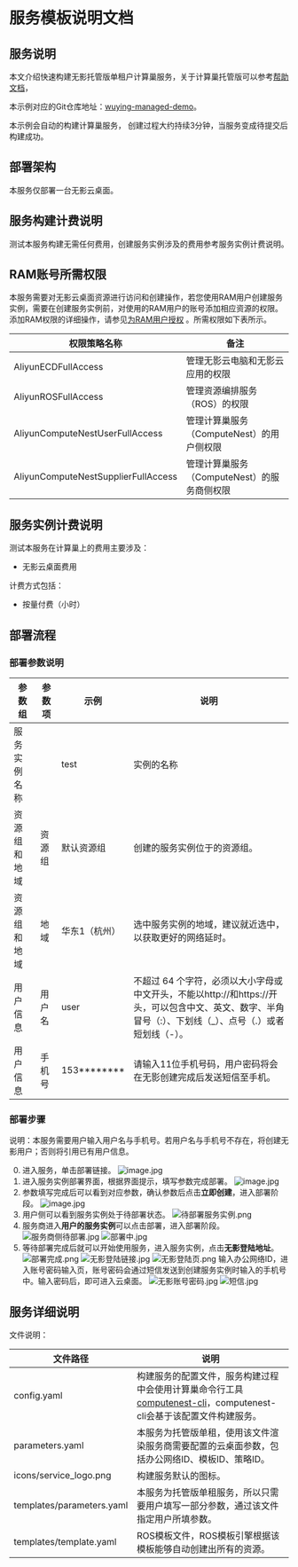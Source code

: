 # 服务模板说明文档

## 服务说明

本文介绍快速构建无影托管版单租户计算巢服务，关于计算巢托管版可以参考[帮助文档](https://help.aliyun.com/zh/compute-nest/create-a-fully-managed-service?spm=a2c4g.11174283.0.i5)，

本示例对应的Git仓库地址：[wuying-managed-demo](https://github.com/aliyun-computenest/wuying-managed-demo)。

本示例会自动的构建计算巢服务， 创建过程大约持续3分钟，当服务变成待提交后构建成功。

## 部署架构

本服务仅部署一台无影云桌面。

## 服务构建计费说明

测试本服务构建无需任何费用，创建服务实例涉及的费用参考服务实例计费说明。

## RAM账号所需权限

本服务需要对无影云桌面资源进行访问和创建操作，若您使用RAM用户创建服务实例，需要在创建服务实例前，对使用的RAM用户的账号添加相应资源的权限。添加RAM权限的详细操作，请参见[为RAM用户授权](https://help.aliyun.com/document_detail/121945.html)
。所需权限如下表所示。

| 权限策略名称                              | 备注                          |
|-------------------------------------|-----------------------------|
| AliyunECDFullAccess                | 管理无影云电脑和无影云应用的权限            |
| AliyunROSFullAccess                 | 管理资源编排服务（ROS）的权限            |
| AliyunComputeNestUserFullAccess     | 管理计算巢服务（ComputeNest）的用户侧权限  |
| AliyunComputeNestSupplierFullAccess | 管理计算巢服务（ComputeNest）的服务商侧权限 |

## 服务实例计费说明

测试本服务在计算巢上的费用主要涉及：

- 无影云桌面费用

计费方式包括：

- 按量付费（小时）

## 部署流程

### 部署参数说明

| 参数组    | 参数项            | 示例          | 说明                                                                 |
|--------|----------------|-------------|--------------------------------------------------------------------|
| 服务实例名称 |                | test        | 实例的名称                                                              |
| 资源组和地域 | 资源组            | 默认资源组       | 创建的服务实例位于的资源组。                                                     |
| 资源组和地域 | 地域             | 华东1（杭州）     | 选中服务实例的地域，建议就近选中，以获取更好的网络延时。                                       |
| 用户信息   | 用户名            | user        |  不超过 64 个字符，必须以大小字母或中文开头，不能以http://和https://开头，可以包含中文、英文、数字、半角冒号（:）、下划线（_）、点号（.）或者短划线（-）。|
| 用户信息   | 手机号          | 153******** | 请输入11位手机号码，用户密码将会在无影创建完成后发送短信至手机。       |                                 |

### 部署步骤
说明：本服务需要用户输入用户名与手机号。若用户名与手机号不存在，将创建无影用户；否则将引用已有用户信息。

0. 进入服务，单击部署链接。
   ![image.jpg](部署链接.jpg)
1. 进入服务实例部署界面，根据界面提示，填写参数完成部署。
   ![image.jpg](服务实例创建页.jpg)
2. 参数填写完成后可以看到对应参数，确认参数后点击**立即创建**，进入部署阶段。
   ![image.jpg](参数预览.jpg)
3. 用户侧可以看到服务实例处于待部署状态。
   ![待部署服务实例.png](用户侧待部署.jpg)
4. 服务商进入**用户的服务实例**可以点击部署，进入部署阶段。
   ![服务商侧待部署.jpg](服务商侧待部署.jpg)
   ![部署中.jpg](部署中.jpg)
5. 等待部署完成后就可以开始使用服务，进入服务实例，点击**无影登陆地址**。
   ![部署完成.png](部署完成.jpg)
   ![无影登陆链接.jpg](无影登陆链接.jpg)
   ![无影登陆页.png](无影登陆页.jpg)
   输入办公网络ID，进入账号密码输入页，账号密码会通过短信发送到创建服务实例时输入的手机号中。输入密码后，即可进入云桌面。
   ![无影账号密码.jpg](无影账号密码页.jpg)
   ![短信.jpg](短信.jpg)

## 服务详细说明

文件说明：

| 文件路径                      | 说明                                                                                                                   |
|---------------------------|----------------------------------------------------------------------------------------------------------------------|
| config.yaml               | 构建服务的配置文件，服务构建过程中会使用计算巢命令行工具[computenest-cli](https://pypi.org/project/computenest-cli/)，computenest-cli会基于该配置文件构建服务。 |
| parameters.yaml           | 本服务为托管版单租，使用该文件渲染服务商需要配置的云桌面参数，包括办公网络ID、模板ID、策略ID。                                                                   |
| icons/service_logo.png    | 构建服务默认的图标。                                                                                                           |
| templates/parameters.yaml | 本服务为托管版单租服务，所以只需要用户填写一部分参数，通过该文件指定用户所填参数。                                                                            |
| templates/template.yaml   | ROS模板文件，ROS模板引擎根据该模板能够自动创建出所有的资源。                                                                                    |